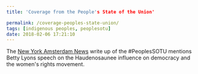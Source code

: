 ```yaml
---
title: 'Coverage from the People's State of the Union'

permalink: /coverage-peoples-state-union/
tags: [indigenous peoples, peoplesotu]
date: 2018-02-06 17:21:10
---
```


The [New York Amsterdam News](http://amsterdamnews.com/news/2018/feb/01/peoples-state-union-dumps-trump/) write up of the #PeoplesSOTU mentions Betty Lyons speech on the Haudenosaunee influence on democracy and the women's rights movement.
